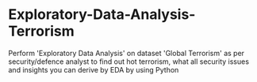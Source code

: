 # Exploratory-Data-Analysis-Terrorism
Perform 'Exploratory Data Analysis' on dataset 'Global Terrorism' as per security/defence analyst to find out hot terrorism, what all security issues and insights you can derive by EDA by using Python
